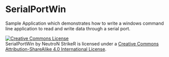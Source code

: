 SerialPortWin
=============

Sample Application which demonstrates how to write a windows command line application to read and write data through a serial port.

<a rel="license" href="http://creativecommons.org/licenses/by-sa/4.0/"><img alt="Creative Commons License" style="border-width:0" src="https://i.creativecommons.org/l/by-sa/4.0/88x31.png" /></a><br /><span xmlns:dct="http://purl.org/dc/terms/" property="dct:title">SerialPortWin</span> by <span xmlns:cc="http://creativecommons.org/ns#" property="cc:attributionName">NeutroN StrikeR</span> is licensed under a <a rel="license" href="http://creativecommons.org/licenses/by-sa/4.0/">Creative Commons Attribution-ShareAlike 4.0 International License</a>.
